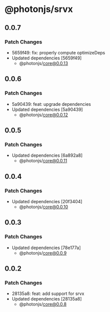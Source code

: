 # @photonjs/srvx

## 0.0.7

### Patch Changes

- 5659f49: fix: properly compute optimizeDeps
- Updated dependencies [5659f49]
  - @photonjs/core@0.0.13

## 0.0.6

### Patch Changes

- 5a90439: feat: upgrade dependencies
- Updated dependencies [5a90439]
  - @photonjs/core@0.0.12

## 0.0.5

### Patch Changes

- Updated dependencies [6a892a8]
  - @photonjs/core@0.0.11

## 0.0.4

### Patch Changes

- Updated dependencies [20f3404]
  - @photonjs/core@0.0.10

## 0.0.3

### Patch Changes

- Updated dependencies [78e177a]
  - @photonjs/core@0.0.9

## 0.0.2

### Patch Changes

- 28135a8: feat: add support for srvx
- Updated dependencies [28135a8]
  - @photonjs/core@0.0.8
